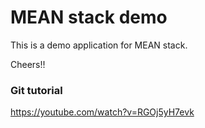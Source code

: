 # MEAN stack demo

This is a demo application for MEAN stack.

Cheers!!

### Git tutorial
https://youtube.com/watch?v=RGOj5yH7evk
